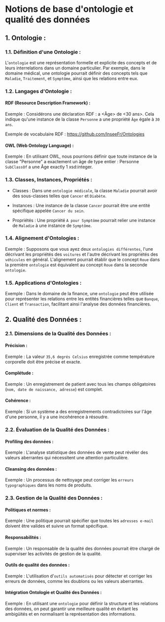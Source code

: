 # Notions de base d'ontologie et qualité des données 

## 1. Ontologie :

### 1.1. Définition d'une Ontologie :

L'`ontologie` est une représentation formelle et explicite des concepts et de leurs interrelations dans un domaine particulier. Par exemple, dans le domaine médical, une ontologie pourrait définir des concepts tels que `Maladie`, `Traitement`, et `Symptôme`, ainsi que les relations entre eux.

### 1.2. Langages d'Ontologie :

#### RDF (Resource Description Framework) :

Exemple : Considérons une déclaration RDF : <Personne> a <Âge> de <30 ans>. Cela indique qu'une instance de la classe `Personne` a une propriété `Âge` égale à `30 ans`.

Exemple de vocabulaire RDF : https://github.com/InseeFr/Ontologies

#### OWL (Web Ontology Language) :

Exemple : En utilisant OWL, nous pourrions définir que toute instance de la classe "Personne" a exactement un âge de type entier : Personne `SubClassOf` a une Âge exactly 1 xsd:integer.

### 1.3. Classes, Instances, Propriétés :

- Classes : Dans une `ontologie médicale`, la classe `Maladie` pourrait avoir des sous-classes telles que `Cancer` et `Diabète`.
  
- Instances : Une instance de la classe `Cancer` pourrait être une entité spécifique appelée `Cancer du sein`.
  
- Propriétés : Une propriété `A pour Symptôme` pourrait relier une instance de `Maladie` à une instance de `Symptôme`.

### 1.4. Alignement d'Ontologies :

Exemple : Supposons que vous ayez deux `ontologies différentes`, l'une décrivant les propriétés des `voitures` et l'autre décrivant les propriétés des `véhicules` en général. L'alignement pourrait établir que le concept `Roue` dans la première `ontologie` est équivalent au concept `Roue` dans la seconde `ontologie`.

### 1.5. Applications d'Ontologies :

Exemple : Dans le domaine de la finance, une `ontologie` peut être utilisée pour représenter les relations entre les entités financières telles que `Banque`, `Client` et `Transaction`, facilitant ainsi l'analyse des données financières.

## 2. Qualité des Données :

### 2.1. Dimensions de la Qualité des Données :

#### Précision :

Exemple : La valeur `35,6 degrés Celsius` enregistrée comme température corporelle doit être précise et exacte.

#### Complétude :

Exemple : Un enregistrement de patient avec tous les champs obligatoires (`nom, date de naissance, adresse`) est complet.

#### Cohérence :

Exemple : Si un système a des enregistrements contradictoires sur l'âge d'une personne, il y a une incohérence à résoudre.

### 2.2. Évaluation de la Qualité des Données :

#### Profiling des données :

Exemple : L'analyse statistique des données de vente peut révéler des valeurs aberrantes qui nécessitent une attention particulière.

#### Cleansing des données :
Exemple : Un processus de nettoyage peut corriger les `erreurs typographiques` dans les noms de produits.

### 2.3. Gestion de la Qualité des Données :

#### Politiques et normes :

Exemple : Une politique pourrait spécifier que toutes les `adresses e-mail` doivent être valides et suivre un format spécifique.

#### Responsabilités :

Exemple : Un responsable de la qualité des données pourrait être chargé de superviser les activités de gestion de la qualité.

#### Outils de qualité des données :

Exemple : L'utilisation d'`outils automatisés` pour détecter et corriger les erreurs de données, comme les doublons ou les valeurs aberrantes.

#### Intégration Ontologie et Qualité des Données :

Exemple : En utilisant une `ontologie` pour définir la structure et les relations des données, on peut garantir une meilleure qualité en évitant les ambigüités et en normalisant la représentation des informations.
